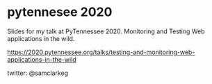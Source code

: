 # pytennesee 2020
Slides for my talk at PyTennessee 2020. Monitoring and Testing Web applications in the wild.

https://2020.pytennessee.org/talks/testing-and-monitoring-web-applications-in-the-wild 

twitter: @samclarkeg
